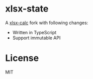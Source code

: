 # xlsx-state

A [xlsx-calc](https://github.com/fabiooshiro/xlsx-calc) fork with following changes:

- Written in TypeScript
- Support immutable API

# License

MIT
